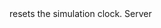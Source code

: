 <function name="ResetSimulationClock" parent="IPhysicsEvironment" type="classfunc">
	<description>
		resets the simulation clock.
	</description>
	<realm>Server</realm>
	<args>
	</args>
	<rets>
	</rets>
</function>